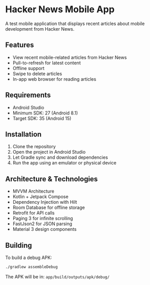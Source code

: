 # Hacker News Mobile App

A test mobile application that displays recent articles about mobile development from Hacker News.

## Features

- View recent mobile-related articles from Hacker News
- Pull-to-refresh for latest content
- Offline support
- Swipe to delete articles
- In-app web browser for reading articles

## Requirements

- Android Studio 
- Minimum SDK: 27 (Android 8.1)
- Target SDK: 35 (Android 15)

## Installation

1. Clone the repository
2. Open the project in Android Studio
3. Let Gradle sync and download dependencies
4. Run the app using an emulator or physical device

## Architecture & Technologies

- MVVM Architecture
- Kotlin + Jetpack Compose
- Dependency Injection with Hilt
- Room Database for offline storage
- Retrofit for API calls
- Paging 3 for infinite scrolling
- FastJson2 for JSON parsing
- Material 3 design components

## Building

To build a debug APK:
```bash
./gradlew assembleDebug
```

The APK will be in: `app/build/outputs/apk/debug/`
